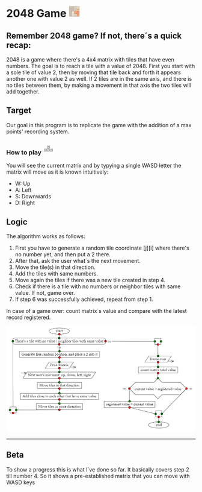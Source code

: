 # 2048 Game ![alt text](https://github.com/AndresSM415/C-language/blob/main/images/2048%20exxx.png "Saquenme de Latinoamerica")
## Remember 2048 game? If not, there´s a quick recap: 
2048 is a game where there's a 4x4 matrix with tiles that have even numbers. 
The goal is to reach a tile with a value of 2048.
First you start with a sole tile of value 2, then by moving that tile back and forth it appears another one with value 2 as well.
If 2 tiles are in the same axis, and there is no tiles between them, by making a movement in that axis the two tiles will add together.

## Target
Our goal in this program is to replicate the game with the addition of a max points' recording system.

### How to play ![alt text](https://github.com/AndresSM415/C-language/blob/main/images/wasd.jpg "WASD keys")
You will see the current matrix and by typying a single WASD letter the matrix will move as it is known intuitively:
* W: Up
* A: Left
* S: Downwards
* D: Right 

## Logic
The algorithm works as follows:
1. First you have to generate a random tile coordinate [j][i] where there's no number yet, and then put a 2 there.
2. After that, ask the user what´s the next movement.
3. Move the tile(s) in that direction.
4. Add the tiles with same numbers.
5. Move again the tiles if there was a new tile created in step 4.
6. Check if there is a tile with no numbers or neighbor tiles with same value. If not, game over.
7. If step 6 was successfully achieved, repeat from step 1.

In case of a game over: count matrix´s value and compare with the latest record registered.

![alt text](https://github.com/AndresSM415/C-language/blob/main/images/algoritmo.PNG "Saquenme de Latinoamerica")

---
## Beta
To show a progress this is what I´ve done so far. It basically covers step 2 till number 4. So it shows a pre-established matrix that you can move with WASD keys
